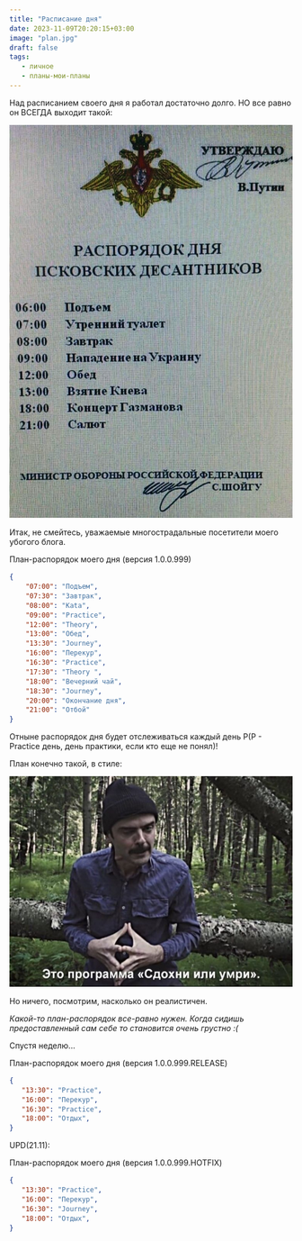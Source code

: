 ```yaml
---
title: "Расписание дня"
date: 2023-11-09T20:20:15+03:00
image: "plan.jpg"
draft: false
tags:
   - личное
   - планы-мои-планы
---
```


Над расписанием своего дня я работал достаточно долго. НО все равно он ВСЕГДА выходит такой:

![](plan2.jpg)

Итак, не смейтесь, уважаемые многострадальные посетители моего убогого блога.

План-распорядок моего дня (версия 1.0.0.999)
```json
{
    "07:00": "Подъем",
    "07:30": "Завтрак",
    "08:00": "Kata",
    "09:00": "Practice",
    "12:00": "Theory", 
    "13:00": "Обед", 
    "13:30": "Journey",
    "16:00": "Перекур", 
    "16:30": "Practice", 
    "17:30": "Theory ", 
    "18:00": "Вечерний чай", 
    "18:30": "Journey", 
    "20:00": "Окончание дня", 
    "21:00": "Отбой"
}
```
Отныне распорядок дня будет отслеживаться каждый день P(P - Practice день, день практики, если кто еще не понял)!

План конечно такой, в стиле:

![](prog.jpg)

Но ничего, посмотрим, насколько он реалистичен.

*Какой-то план-распорядок все-равно нужен. Когда сидишь предоставленный сам себе то становится очень грустно :(*

Спустя неделю...

План-распорядок моего дня (версия 1.0.0.999.RELEASE)
```json
{
   "13:30": "Practice",
   "16:00": "Перекур",
   "16:30": "Practice",
   "18:00": "Отдых",
}
```

UPD(21.11):

План-распорядок моего дня (версия 1.0.0.999.HOTFIX)
```json
{
   "13:30": "Practice",
   "16:00": "Перекур",
   "16:30": "Journey",
   "18:00": "Отдых",
}
```